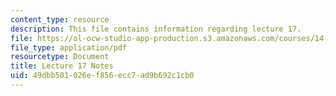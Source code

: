 ```yaml
---
content_type: resource
description: This file contains information regarding lecture 17.
file: https://ol-ocw-studio-app-production.s3.amazonaws.com/courses/14-581-international-economics-i-spring-2013/49dbb501026ef856ecc7ad9b692c1cb0_MIT14_581S13_classnotes17.pdf
file_type: application/pdf
resourcetype: Document
title: Lecture 17 Notes
uid: 49dbb501-026e-f856-ecc7-ad9b692c1cb0
---
```

